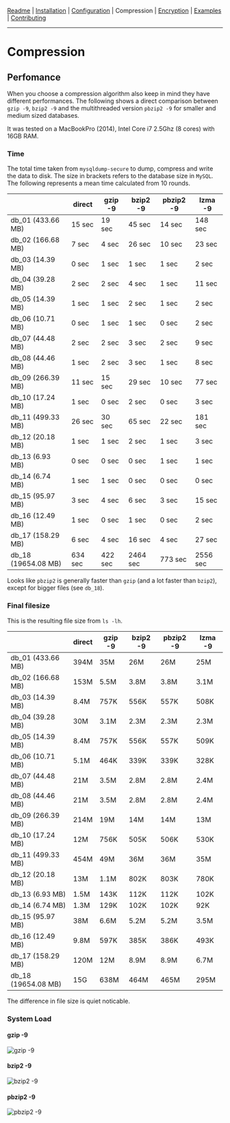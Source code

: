 [Readme](https://github.com/cytopia/mysqldump-secure/blob/master/README.md) |
[Installation](https://github.com/cytopia/mysqldump-secure/blob/master/doc/INSTALL.md) |
[Configuration](https://github.com/cytopia/mysqldump-secure/blob/master/doc/SETUP.md) |
Compression |
[Encryption](https://github.com/cytopia/mysqldump-secure/blob/master/doc/ENCRYPTION.md) |
[Examples](https://github.com/cytopia/mysqldump-secure/blob/master/doc/EXAMPLES.md) |
[Contributing](https://github.com/cytopia/mysqldump-secure/blob/master/CONTRIBUTING.md)

---


# Compression

## Perfomance

When you choose a compression algorithm also keep in mind they have different performances. The following shows a direct comparison between `gzip -9`, `bzip2 -9` and the multithreaded version `pbzip2 -9` for smaller and medium sized databases.

It was tested on a MacBookPro (2014), Intel Core i7 2.5Ghz (8 cores) with 16GB RAM.


### Time

The total time taken from `mysqldump-secure` to dump,  compress and write the data to disk. The size in brackets refers to the database size in `MySQL`. The following represents a mean time calculated from 10 rounds.

|                    | direct  | gzip -9 | bzip2 -9 | pbzip2 -9 | lzma -9 |
|--------------------|---------|---------|----------|-----------|---------|
| db_01 (433.66 MB)  |  15 sec |  19 sec |  45 sec  |  14 sec   | 148 sec |
| db_02 (166.68 MB)  |   7 sec |  4 sec  |  26 sec  |  10 sec   |  23 sec |
| db_03 (14.39 MB)   |   0 sec |  1 sec  |   1 sec  |   1 sec   |   2 sec |
| db_04 (39.28 MB)   |   2 sec |  2 sec  |   4 sec  |   1 sec   |  11 sec |
| db_05 (14.39 MB)   |   1 sec |  1 sec  |   2 sec  |   1 sec   |   2 sec |
| db_06 (10.71 MB)   |   0 sec |  1 sec  |   1 sec  |   0 sec   |   2 sec |
| db_07 (44.48 MB)   |   2 sec |  2 sec  |   3 sec  |   2 sec   |   9 sec |
| db_08 (44.46 MB)   |   1 sec |  2 sec  |   3 sec  |   1 sec   |   8 sec |
| db_09 (266.39 MB)  |  11 sec |  15 sec |  29 sec  |  10 sec   |  77 sec |
| db_10 (17.24 MB)   |   1 sec |  0 sec  |   2 sec  |   0 sec   |   3 sec |
| db_11 (499.33 MB)  |  26 sec |  30 sec |  65 sec  |  22 sec   | 181 sec |
| db_12 (20.18 MB)   |   1 sec |  1 sec  |   2 sec  |   1 sec   |   3 sec |
| db_13 (6.93 MB)    |   0 sec |  0 sec  |   0 sec  |   1 sec   |   1 sec |
| db_14 (6.74 MB)    |   1 sec |  1 sec  |   0 sec  |   0 sec   |   0 sec |
| db_15 (95.97 MB)   |   3 sec |  4 sec  |   6 sec  |   3 sec   |  15 sec |
| db_16 (12.49 MB)   |   1 sec |  0 sec  |   1 sec  |   0 sec   |   2 sec |
| db_17 (158.29 MB)  |   6 sec | 4 sec   |  16 sec  |   4 sec   |  27 sec |
| db_18 (19654.08 MB)| 634 sec | 422 sec |2464 sec  | 773 sec   |2556 sec |


Looks like `pbzip2` is generally faster than `gzip` (and a lot faster than `bzip2`), except for bigger files (see `db_18`).


### Final filesize

This is the resulting file size from `ls -lh`.

|                    | direct | gzip -9 | bzip2 -9 | pbzip2 -9 | lzma -9 |
|--------------------|--------|---------|----------|-----------|---------|
| db_01 (433.66 MB)  | 394M   |   35M   |  26M     |  26M      |   25M   |
| db_02 (166.68 MB)  | 153M   |  5.5M   | 3.8M     | 3.8M      |  3.1M   |
| db_03 (14.39 MB)   | 8.4M   |  757K   | 556K     | 557K      |  508K   |
| db_04 (39.28 MB)   |  30M   |  3.1M   | 2.3M     | 2.3M      |  2.3M   |
| db_05 (14.39 MB)   | 8.4M   |  757K   | 556K     | 557K      |  509K   |
| db_06 (10.71 MB)   | 5.1M   |  464K   | 339K     | 339K      |  328K   |
| db_07 (44.48 MB)   |  21M   |  3.5M   | 2.8M     | 2.8M      |  2.4M   |
| db_08 (44.46 MB)   |  21M   |  3.5M   | 2.8M     | 2.8M      |  2.4M   |
| db_09 (266.39 MB)  | 214M   |   19M   |  14M     |  14M      |   13M   |
| db_10 (17.24 MB)   |  12M   |  756K   | 505K     | 506K      |  530K   |
| db_11 (499.33 MB)  | 454M   |   49M   |  36M     |  36M      |   35M   |
| db_12 (20.18 MB)   |  13M   |  1.1M   | 802K     | 803K      |  780K   |
| db_13 (6.93 MB)    | 1.5M   |  143K   | 112K     | 112K      |  102K   |
| db_14 (6.74 MB)    | 1.3M   |  129K   | 102K     | 102K      |   92K   |
| db_15 (95.97 MB)   |  38M   |  6.6M   | 5.2M     | 5.2M      |  3.5M   |
| db_16 (12.49 MB)   | 9.8M   |  597K   | 385K     | 386K      |  493K   |
| db_17 (158.29 MB)  | 120M   |   12M   | 8.9M     | 8.9M      |  6.7M   |
| db_18 (19654.08 MB)|  15G   |  638M   | 464M     | 465M      |  295M   |




The difference in file size is quiet noticable.

### System Load

#### gzip -9
![gzip -9](https://raw.githubusercontent.com/cytopia/mysqldump-secure/master/doc/img/gzip-9.png)

#### bzip2 -9
![bzip2 -9](https://raw.githubusercontent.com/cytopia/mysqldump-secure/master/doc/img/bzip2-9.png)

#### pbzip2 -9
![pbzip2 -9](https://raw.githubusercontent.com/cytopia/mysqldump-secure/master/doc/img/pbzip2-9.png)
